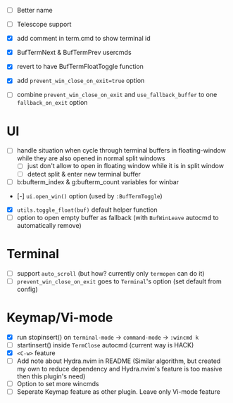 - [ ] Better name

- [ ] Telescope support
- [x] add comment in term.cmd to show terminal id
- [x] BufTermNext & BufTermPrev usercmds
- [x] revert to have BufTermFloatToggle function
- [x] add `prevent_win_close_on_exit=true` option
- [ ] combine `prevent_win_close_on_exit` and `use_fallback_buffer` to one `fallback_on_exit` option

# UI
- [ ] handle situation when cycle through terminal buffers in floating-window while they are also opened in normal split windows
    - [ ] just don't allow to open in floating window while it is in split window
    - [ ] detect split & enter new terminal buffer
- [ ] b:bufterm_index & g:bufterm_count variables for winbar
- [-] `ui.open_win()` option (used by `:BufTermToggle`)
- [x] `utils.toggle_float(buf)` default helper function
- [ ] option to open empty buffer as fallback (with `BufWinLeave` autocmd to automatically remove)

# Terminal
- [ ] support `auto_scroll` (but how? currently only `termopen` can do it)
- [ ] `prevent_win_close_on_exit` goes to `Terminal`'s option (set default from config)

# Keymap/Vi-mode
- [x] run stopinsert() on `terminal-mode` -> `command-mode` -> `:wincmd k`
- [ ] startinsert() inside `TermClose` autocmd (current way is HACK)
- [x] `<C-w>` feature
- [ ] Add note about Hydra.nvim in README
    (Similar algorithm, but created my own to reduce dependency and Hydra.nvim's feature is too masive then this plugin's need)
- [ ] Option to set more wincmds
- [ ] Seperate Keymap feature as other plugin. Leave only Vi-mode feature
